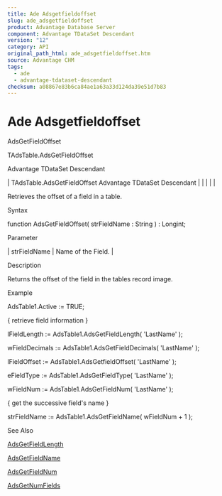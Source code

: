 ```yaml
---
title: Ade Adsgetfieldoffset
slug: ade_adsgetfieldoffset
product: Advantage Database Server
component: Advantage TDataSet Descendant
version: "12"
category: API
original_path_html: ade_adsgetfieldoffset.htm
source: Advantage CHM
tags:
  - ade
  - advantage-tdataset-descendant
checksum: a08867e83b6ca84ae1a63a33d124da39e51d7b83
---
```


# Ade Adsgetfieldoffset

AdsGetFieldOffset

TAdsTable.AdsGetFieldOffset

Advantage TDataSet Descendant

| TAdsTable.AdsGetFieldOffset  Advantage TDataSet Descendant |  |  |  |  |

Retrieves the offset of a field in a table.

Syntax

function AdsGetFieldOffset( strFieldName : String ) : Longint;

Parameter

| strFieldName | Name of the Field. |

Description

Returns the offset of the field in the tables record image.

Example

AdsTable1.Active := TRUE;

{ retrieve field information }

lFieldLength := AdsTable1.AdsGetFieldLength( 'LastName' );

wFieldDecimals := AdsTable1.AdsGetFieldDecimals( 'LastName' );

lFieldOffset := AdsTable1.AdsGetfieldOffset( 'LastName' );

eFieldType := AdsTable1.AdsGetFieldType( 'LastName' );

wFieldNum := AdsTable1.AdsGetFieldNum( 'LastName' );

{ get the successive field's name }

strFieldName := AdsTable1.AdsGetFieldName( wFieldNum + 1 );

See Also

[AdsGetFieldLength](ade_adsgetfieldlength.md)

[AdsGetFieldName](ade_adsgetfieldname.md)

[AdsGetFieldNum](ade_adsgetfieldnum.md)

[AdsGetNumFields](ade_adsgetnumfields.md)
